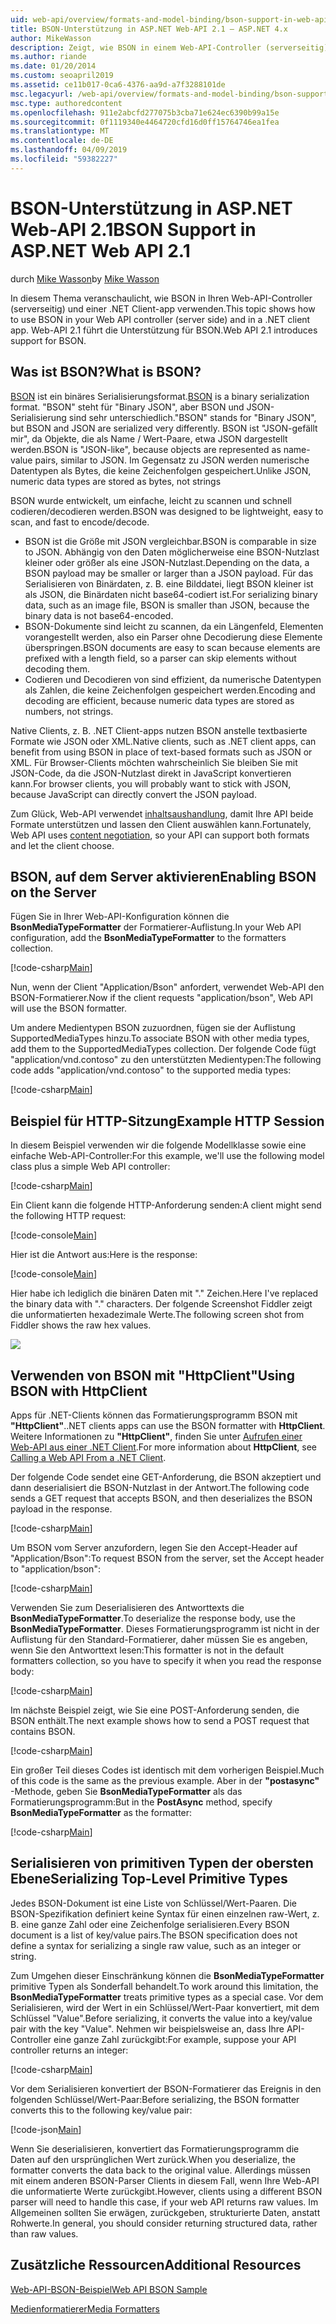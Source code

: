 ```yaml
---
uid: web-api/overview/formats-and-model-binding/bson-support-in-web-api-21
title: BSON-Unterstützung in ASP.NET Web-API 2.1 – ASP.NET 4.x
author: MikeWasson
description: Zeigt, wie BSON in einem Web-API-Controller (serverseitig) und in einer .NET Client-app für ASP.NET 4.x.
ms.author: riande
ms.date: 01/20/2014
ms.custom: seoapril2019
ms.assetid: ce11b017-0ca6-4376-aa9d-a7f3288101de
msc.legacyurl: /web-api/overview/formats-and-model-binding/bson-support-in-web-api-21
msc.type: authoredcontent
ms.openlocfilehash: 911e2abcfd277075b3cba71e624ec6390b99a15e
ms.sourcegitcommit: 0f1119340e4464720cfd16d0ff15764746ea1fea
ms.translationtype: MT
ms.contentlocale: de-DE
ms.lasthandoff: 04/09/2019
ms.locfileid: "59382227"
---
```

# <a name="bson-support-in-aspnet-web-api-21"></a><span data-ttu-id="94a01-103">BSON-Unterstützung in ASP.NET Web-API 2.1</span><span class="sxs-lookup"><span data-stu-id="94a01-103">BSON Support in ASP.NET Web API 2.1</span></span>

<span data-ttu-id="94a01-104">durch [Mike Wasson](https://github.com/MikeWasson)</span><span class="sxs-lookup"><span data-stu-id="94a01-104">by [Mike Wasson](https://github.com/MikeWasson)</span></span>

<span data-ttu-id="94a01-105">In diesem Thema veranschaulicht, wie BSON in Ihren Web-API-Controller (serverseitig) und einer .NET Client-app verwenden.</span><span class="sxs-lookup"><span data-stu-id="94a01-105">This topic shows how to use BSON in your Web API controller (server side) and in a .NET client app.</span></span> <span data-ttu-id="94a01-106">Web-API 2.1 führt die Unterstützung für BSON.</span><span class="sxs-lookup"><span data-stu-id="94a01-106">Web API 2.1 introduces support for BSON.</span></span> 

## <a name="what-is-bson"></a><span data-ttu-id="94a01-107">Was ist BSON?</span><span class="sxs-lookup"><span data-stu-id="94a01-107">What is BSON?</span></span>

<span data-ttu-id="94a01-108">[BSON](http://bsonspec.org/) ist ein binäres Serialisierungsformat.</span><span class="sxs-lookup"><span data-stu-id="94a01-108">[BSON](http://bsonspec.org/) is a binary serialization format.</span></span> <span data-ttu-id="94a01-109">"BSON" steht für "Binary JSON", aber BSON und JSON-Serialisierung sind sehr unterschiedlich.</span><span class="sxs-lookup"><span data-stu-id="94a01-109">"BSON" stands for "Binary JSON", but BSON and JSON are serialized very differently.</span></span> <span data-ttu-id="94a01-110">BSON ist "JSON-gefällt mir", da Objekte, die als Name / Wert-Paare, etwa JSON dargestellt werden.</span><span class="sxs-lookup"><span data-stu-id="94a01-110">BSON is "JSON-like", because objects are represented as name-value pairs, similar to JSON.</span></span> <span data-ttu-id="94a01-111">Im Gegensatz zu JSON werden numerische Datentypen als Bytes, die keine Zeichenfolgen gespeichert.</span><span class="sxs-lookup"><span data-stu-id="94a01-111">Unlike JSON, numeric data types are stored as bytes, not strings</span></span>

<span data-ttu-id="94a01-112">BSON wurde entwickelt, um einfache, leicht zu scannen und schnell codieren/decodieren werden.</span><span class="sxs-lookup"><span data-stu-id="94a01-112">BSON was designed to be lightweight, easy to scan, and fast to encode/decode.</span></span>

- <span data-ttu-id="94a01-113">BSON ist die Größe mit JSON vergleichbar.</span><span class="sxs-lookup"><span data-stu-id="94a01-113">BSON is comparable in size to JSON.</span></span> <span data-ttu-id="94a01-114">Abhängig von den Daten möglicherweise eine BSON-Nutzlast kleiner oder größer als eine JSON-Nutzlast.</span><span class="sxs-lookup"><span data-stu-id="94a01-114">Depending on the data, a BSON payload may be smaller or larger than a JSON payload.</span></span> <span data-ttu-id="94a01-115">Für das Serialisieren von Binärdaten, z. B. eine Bilddatei, liegt BSON kleiner ist als JSON, die Binärdaten nicht base64-codiert ist.</span><span class="sxs-lookup"><span data-stu-id="94a01-115">For serializing binary data, such as an image file, BSON is smaller than JSON, because the binary data is not base64-encoded.</span></span>
- <span data-ttu-id="94a01-116">BSON-Dokumente sind leicht zu scannen, da ein Längenfeld, Elementen vorangestellt werden, also ein Parser ohne Decodierung diese Elemente überspringen.</span><span class="sxs-lookup"><span data-stu-id="94a01-116">BSON documents are easy to scan because elements are prefixed with a length field, so a parser can skip elements without decoding them.</span></span>
- <span data-ttu-id="94a01-117">Codieren und Decodieren von sind effizient, da numerische Datentypen als Zahlen, die keine Zeichenfolgen gespeichert werden.</span><span class="sxs-lookup"><span data-stu-id="94a01-117">Encoding and decoding are efficient, because numeric data types are stored as numbers, not strings.</span></span>

<span data-ttu-id="94a01-118">Native Clients, z. B. .NET Client-apps nutzen BSON anstelle textbasierte Formate wie JSON oder XML.</span><span class="sxs-lookup"><span data-stu-id="94a01-118">Native clients, such as .NET client apps, can benefit from using BSON in place of text-based formats such as JSON or XML.</span></span> <span data-ttu-id="94a01-119">Für Browser-Clients möchten wahrscheinlich Sie bleiben Sie mit JSON-Code, da die JSON-Nutzlast direkt in JavaScript konvertieren kann.</span><span class="sxs-lookup"><span data-stu-id="94a01-119">For browser clients, you will probably want to stick with JSON, because JavaScript can directly convert the JSON payload.</span></span>

<span data-ttu-id="94a01-120">Zum Glück, Web-API verwendet [inhaltsaushandlung](content-negotiation.md), damit Ihre API beide Formate unterstützen und lassen den Client auswählen kann.</span><span class="sxs-lookup"><span data-stu-id="94a01-120">Fortunately, Web API uses [content negotiation](content-negotiation.md), so your API can support both formats and let the client choose.</span></span>

## <a name="enabling-bson-on-the-server"></a><span data-ttu-id="94a01-121">BSON, auf dem Server aktivieren</span><span class="sxs-lookup"><span data-stu-id="94a01-121">Enabling BSON on the Server</span></span>

<span data-ttu-id="94a01-122">Fügen Sie in Ihrer Web-API-Konfiguration können die **BsonMediaTypeFormatter** der Formatierer-Auflistung.</span><span class="sxs-lookup"><span data-stu-id="94a01-122">In your Web API configuration, add the **BsonMediaTypeFormatter** to the formatters collection.</span></span>

[!code-csharp[Main](bson-support-in-web-api-21/samples/sample1.cs)]

<span data-ttu-id="94a01-123">Nun, wenn der Client "Application/Bson" anfordert, verwendet Web-API den BSON-Formatierer.</span><span class="sxs-lookup"><span data-stu-id="94a01-123">Now if the client requests "application/bson", Web API will use the BSON formatter.</span></span>

<span data-ttu-id="94a01-124">Um andere Medientypen BSON zuzuordnen, fügen sie der Auflistung SupportedMediaTypes hinzu.</span><span class="sxs-lookup"><span data-stu-id="94a01-124">To associate BSON with other media types, add them to the SupportedMediaTypes collection.</span></span> <span data-ttu-id="94a01-125">Der folgende Code fügt "application/vnd.contoso" zu den unterstützten Medientypen:</span><span class="sxs-lookup"><span data-stu-id="94a01-125">The following code adds "application/vnd.contoso" to the supported media types:</span></span>

[!code-csharp[Main](bson-support-in-web-api-21/samples/sample2.cs)]

## <a name="example-http-session"></a><span data-ttu-id="94a01-126">Beispiel für HTTP-Sitzung</span><span class="sxs-lookup"><span data-stu-id="94a01-126">Example HTTP Session</span></span>

<span data-ttu-id="94a01-127">In diesem Beispiel verwenden wir die folgende Modellklasse sowie eine einfache Web-API-Controller:</span><span class="sxs-lookup"><span data-stu-id="94a01-127">For this example, we'll use the following model class plus a simple Web API controller:</span></span>

[!code-csharp[Main](bson-support-in-web-api-21/samples/sample3.cs)]

<span data-ttu-id="94a01-128">Ein Client kann die folgende HTTP-Anforderung senden:</span><span class="sxs-lookup"><span data-stu-id="94a01-128">A client might send the following HTTP request:</span></span>

[!code-console[Main](bson-support-in-web-api-21/samples/sample4.cmd)]

<span data-ttu-id="94a01-129">Hier ist die Antwort aus:</span><span class="sxs-lookup"><span data-stu-id="94a01-129">Here is the response:</span></span>

[!code-console[Main](bson-support-in-web-api-21/samples/sample5.cmd)]

<span data-ttu-id="94a01-130">Hier habe ich lediglich die binären Daten mit &quot;.&quot; Zeichen.</span><span class="sxs-lookup"><span data-stu-id="94a01-130">Here I've replaced the binary data with &quot;.&quot; characters.</span></span> <span data-ttu-id="94a01-131">Der folgende Screenshot Fiddler zeigt die unformatierten hexadezimale Werte.</span><span class="sxs-lookup"><span data-stu-id="94a01-131">The following screen shot from Fiddler shows the raw hex values.</span></span>

[![](bson-support-in-web-api-21/_static/image2.png)](bson-support-in-web-api-21/_static/image1.png)

## <a name="using-bson-with-httpclient"></a><span data-ttu-id="94a01-132">Verwenden von BSON mit "HttpClient"</span><span class="sxs-lookup"><span data-stu-id="94a01-132">Using BSON with HttpClient</span></span>

<span data-ttu-id="94a01-133">Apps für .NET-Clients können das Formatierungsprogramm BSON mit **"HttpClient"**.</span><span class="sxs-lookup"><span data-stu-id="94a01-133">.NET clients apps can use the BSON formatter with **HttpClient**.</span></span> <span data-ttu-id="94a01-134">Weitere Informationen zu **"HttpClient"**, finden Sie unter [Aufrufen einer Web-API aus einer .NET Client](../advanced/calling-a-web-api-from-a-net-client.md).</span><span class="sxs-lookup"><span data-stu-id="94a01-134">For more information about **HttpClient**, see [Calling a Web API From a .NET Client](../advanced/calling-a-web-api-from-a-net-client.md).</span></span>

<span data-ttu-id="94a01-135">Der folgende Code sendet eine GET-Anforderung, die BSON akzeptiert und dann deserialisiert die BSON-Nutzlast in der Antwort.</span><span class="sxs-lookup"><span data-stu-id="94a01-135">The following code sends a GET request that accepts BSON, and then deserializes the BSON payload in the response.</span></span>

[!code-csharp[Main](bson-support-in-web-api-21/samples/sample6.cs)]

<span data-ttu-id="94a01-136">Um BSON vom Server anzufordern, legen Sie den Accept-Header auf "Application/Bson":</span><span class="sxs-lookup"><span data-stu-id="94a01-136">To request BSON from the server, set the Accept header to "application/bson":</span></span>

[!code-csharp[Main](bson-support-in-web-api-21/samples/sample7.cs)]

<span data-ttu-id="94a01-137">Verwenden Sie zum Deserialisieren des Antworttexts die **BsonMediaTypeFormatter**.</span><span class="sxs-lookup"><span data-stu-id="94a01-137">To deserialize the response body, use the **BsonMediaTypeFormatter**.</span></span> <span data-ttu-id="94a01-138">Dieses Formatierungsprogramm ist nicht in der Auflistung für den Standard-Formatierer, daher müssen Sie es angeben, wenn Sie den Antworttext lesen:</span><span class="sxs-lookup"><span data-stu-id="94a01-138">This formatter is not in the default formatters collection, so you have to specify it when you read the response body:</span></span>

[!code-csharp[Main](bson-support-in-web-api-21/samples/sample8.cs)]

<span data-ttu-id="94a01-139">Im nächste Beispiel zeigt, wie Sie eine POST-Anforderung senden, die BSON enthält.</span><span class="sxs-lookup"><span data-stu-id="94a01-139">The next example shows how to send a POST request that contains BSON.</span></span>

[!code-csharp[Main](bson-support-in-web-api-21/samples/sample9.cs)]

<span data-ttu-id="94a01-140">Ein großer Teil dieses Codes ist identisch mit dem vorherigen Beispiel.</span><span class="sxs-lookup"><span data-stu-id="94a01-140">Much of this code is the same as the previous example.</span></span> <span data-ttu-id="94a01-141">Aber in der **"postasync"** -Methode, geben Sie **BsonMediaTypeFormatter** als das Formatierungsprogramm:</span><span class="sxs-lookup"><span data-stu-id="94a01-141">But in the **PostAsync** method, specify **BsonMediaTypeFormatter** as the formatter:</span></span>

[!code-csharp[Main](bson-support-in-web-api-21/samples/sample10.cs)]

## <a name="serializing-top-level-primitive-types"></a><span data-ttu-id="94a01-142">Serialisieren von primitiven Typen der obersten Ebene</span><span class="sxs-lookup"><span data-stu-id="94a01-142">Serializing Top-Level Primitive Types</span></span>

<span data-ttu-id="94a01-143">Jedes BSON-Dokument ist eine Liste von Schlüssel/Wert-Paaren. Die BSON-Spezifikation definiert keine Syntax für einen einzelnen raw-Wert, z. B. eine ganze Zahl oder eine Zeichenfolge serialisieren.</span><span class="sxs-lookup"><span data-stu-id="94a01-143">Every BSON document is a list of key/value pairs.The BSON specification does not define a syntax for serializing a single raw value, such as an integer or string.</span></span>

<span data-ttu-id="94a01-144">Zum Umgehen dieser Einschränkung können die **BsonMediaTypeFormatter** primitive Typen als Sonderfall behandelt.</span><span class="sxs-lookup"><span data-stu-id="94a01-144">To work around this limitation, the **BsonMediaTypeFormatter** treats primitive types as a special case.</span></span> <span data-ttu-id="94a01-145">Vor dem Serialisieren, wird der Wert in ein Schlüssel/Wert-Paar konvertiert, mit dem Schlüssel "Value".</span><span class="sxs-lookup"><span data-stu-id="94a01-145">Before serializing, it converts the value into a key/value pair with the key "Value".</span></span> <span data-ttu-id="94a01-146">Nehmen wir beispielsweise an, dass Ihre API-Controller eine ganze Zahl zurückgibt:</span><span class="sxs-lookup"><span data-stu-id="94a01-146">For example, suppose your API controller returns an integer:</span></span>

[!code-csharp[Main](bson-support-in-web-api-21/samples/sample11.cs)]

<span data-ttu-id="94a01-147">Vor dem Serialisieren konvertiert der BSON-Formatierer das Ereignis in den folgenden Schlüssel/Wert-Paar:</span><span class="sxs-lookup"><span data-stu-id="94a01-147">Before serializing, the BSON formatter converts this to the following key/value pair:</span></span>

[!code-json[Main](bson-support-in-web-api-21/samples/sample12.json)]

<span data-ttu-id="94a01-148">Wenn Sie deserialisieren, konvertiert das Formatierungsprogramm die Daten auf den ursprünglichen Wert zurück.</span><span class="sxs-lookup"><span data-stu-id="94a01-148">When you deserialize, the formatter converts the data back to the original value.</span></span> <span data-ttu-id="94a01-149">Allerdings müssen mit einem anderen BSON-Parser Clients in diesem Fall, wenn Ihre Web-API die unformatierte Werte zurückgibt.</span><span class="sxs-lookup"><span data-stu-id="94a01-149">However, clients using a different BSON parser will need to handle this case, if your web API returns raw values.</span></span> <span data-ttu-id="94a01-150">Im Allgemeinen sollten Sie erwägen, zurückgeben, strukturierte Daten, anstatt Rohwerte.</span><span class="sxs-lookup"><span data-stu-id="94a01-150">In general, you should consider returning structured data, rather than raw values.</span></span>

## <a name="additional-resources"></a><span data-ttu-id="94a01-151">Zusätzliche Ressourcen</span><span class="sxs-lookup"><span data-stu-id="94a01-151">Additional Resources</span></span>

[<span data-ttu-id="94a01-152">Web-API-BSON-Beispiel</span><span class="sxs-lookup"><span data-stu-id="94a01-152">Web API BSON Sample</span></span>](https://aspnet.codeplex.com/SourceControl/latest#Samples/WebApi/BSONSample/)

[<span data-ttu-id="94a01-153">Medienformatierer</span><span class="sxs-lookup"><span data-stu-id="94a01-153">Media Formatters</span></span>](media-formatters.md)
